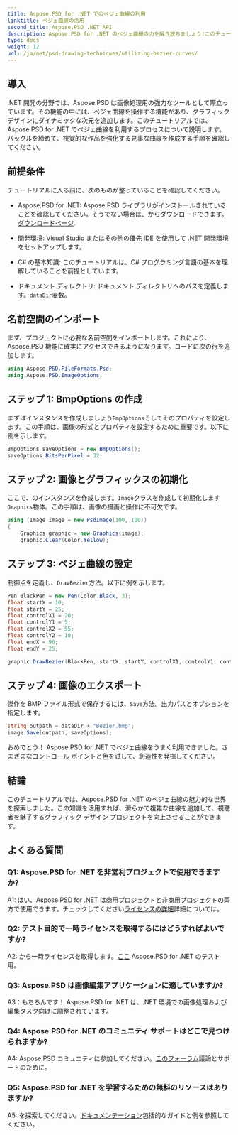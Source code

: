 ```yaml
---
title: Aspose.PSD for .NET でのベジェ曲線の利用
linktitle: ベジェ曲線の活用
second_title: Aspose.PSD .NET API
description: Aspose.PSD for .NET のベジェ曲線の力を解き放ちましょう!このチュートリアルで段階的に学習してください。今すぐグラフィック デザイン ゲームを向上させましょう。
type: docs
weight: 12
url: /ja/net/psd-drawing-techniques/utilizing-bezier-curves/
---
```

## 導入

.NET 開発の分野では、Aspose.PSD は画像処理用の強力なツールとして際立っています。その機能の中には、ベジェ曲線を操作する機能があり、グラフィック デザインにダイナミックな次元を追加します。このチュートリアルでは、Aspose.PSD for .NET でベジェ曲線を利用するプロセスについて説明します。バックルを締めて、視覚的な作品を強化する見事な曲線を作成する手順を確認してください。

## 前提条件

チュートリアルに入る前に、次のものが整っていることを確認してください。

-  Aspose.PSD for .NET: Aspose.PSD ライブラリがインストールされていることを確認してください。そうでない場合は、からダウンロードできます。[ダウンロードページ](https://releases.aspose.com/psd/net/).

- 開発環境: Visual Studio またはその他の優先 IDE を使用して .NET 開発環境をセットアップします。

- C# の基本知識: このチュートリアルは、C# プログラミング言語の基本を理解していることを前提としています。

- ドキュメント ディレクトリ: ドキュメント ディレクトリへのパスを定義します。`dataDir`変数。

## 名前空間のインポート

まず、プロジェクトに必要な名前空間をインポートします。これにより、Aspose.PSD 機能に確実にアクセスできるようになります。コードに次の行を追加します。

```csharp
using Aspose.PSD.FileFormats.Psd;
using Aspose.PSD.ImageOptions;
```

## ステップ 1: BmpOptions の作成

まずはインスタンスを作成しましょう`BmpOptions`そしてそのプロパティを設定します。この手順は、画像の形式とプロパティを設定するために重要です。以下に例を示します。

```csharp
BmpOptions saveOptions = new BmpOptions();
saveOptions.BitsPerPixel = 32;
```

## ステップ 2: 画像とグラフィックスの初期化

ここで、のインスタンスを作成します。`Image`クラスを作成して初期化します`Graphics`物体。この手順は、画像の描画と操作に不可欠です。

```csharp
using (Image image = new PsdImage(100, 100))
{
    Graphics graphic = new Graphics(image);
    graphic.Clear(Color.Yellow);
```

## ステップ 3: ベジェ曲線の設定

制御点を定義し、`DrawBezier`方法。以下に例を示します。

```csharp
Pen BlackPen = new Pen(Color.Black, 3);
float startX = 10;
float startY = 25;
float controlX1 = 20;
float controlY1 = 5;
float controlX2 = 55;
float controlY2 = 10;
float endX = 90;
float endY = 25;

graphic.DrawBezier(BlackPen, startX, startY, controlX1, controlY1, controlX2, controlY2, endX, endY);
```

## ステップ 4: 画像のエクスポート

傑作を BMP ファイル形式で保存するには、`Save`方法。出力パスとオプションを指定します。

```csharp
string outpath = dataDir + "Bezier.bmp";
image.Save(outpath, saveOptions);
```

おめでとう！ Aspose.PSD for .NET でベジェ曲線をうまく利用できました。さまざまなコントロール ポイントと色を試して、創造性を発揮してください。

## 結論

このチュートリアルでは、Aspose.PSD for .NET のベジェ曲線の魅力的な世界を探索しました。この知識を活用すれば、滑らかで複雑な曲線を追加して、視聴者を魅了するグラフィック デザイン プロジェクトを向上させることができます。

## よくある質問

### Q1: Aspose.PSD for .NET を非営利プロジェクトで使用できますか?

 A1: はい、Aspose.PSD for .NET は商用プロジェクトと非商用プロジェクトの両方で使用できます。チェックしてください[ライセンスの詳細](https://purchase.aspose.com/buy)詳細については。

### Q2: テスト目的で一時ライセンスを取得するにはどうすればよいですか?

 A2: から一時ライセンスを取得します。[ここ](https://purchase.aspose.com/temporary-license/) Aspose.PSD for .NET のテスト用。

### Q3: Aspose.PSD は画像編集アプリケーションに適していますか?

A3：もちろんです！ Aspose.PSD for .NET は、.NET 環境での画像処理および編集タスク向けに調整されています。

### Q4: Aspose.PSD for .NET のコミュニティ サポートはどこで見つけられますか?

 A4: Aspose.PSD コミュニティに参加してください。[このフォーラム](https://forum.aspose.com/c/psd/34)議論とサポートのために。

### Q5: Aspose.PSD for .NET を学習するための無料のリソースはありますか?

 A5: を探索してください。[ドキュメンテーション](https://reference.aspose.com/psd/net/)包括的なガイドと例を参照してください。